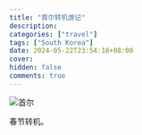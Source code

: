```yaml
---
title: "首尔转机游记"
description:
categories: ["travel"]
tags: ["South Korea"]
date: 2024-05-22T23:54:18+08:00
cover:
hidden: false
comments: true
---
```


![首尔](https://static.fatesinger.com/2024/04/b72pb5frpwpnmd2q.jpg)

春节转机。
